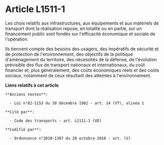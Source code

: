 # Article L1511-1

Les choix relatifs aux infrastructures, aux équipements et aux matériels de transport dont la réalisation repose, en totalité
ou en partie, sur un financement public sont fondés sur l'efficacité économique et sociale de l'opération.

Ils tiennent compte des besoins des usagers, des impératifs de sécurité et de protection de l'environnement, des objectifs de
la politique d'aménagement du territoire, des nécessités de la défense, de l'évolution prévisible des flux de transport
nationaux et internationaux, du coût financier et, plus généralement, des coûts économiques réels et des coûts sociaux,
notamment de ceux résultant des atteintes à l'environnement.

**Liens relatifs à cet article**

	**Anciens textes**:

	  - Loi n°82-1153 du 30 décembre 1982 - art. 14 (VT), alinéa 1

	**Cité par**:

	  - Code des transports - art. L2111-1 (VD)

	**Codifié par**:

	  - Ordonnance n°2010-1307 du 28 octobre 2010 - art. (V)
